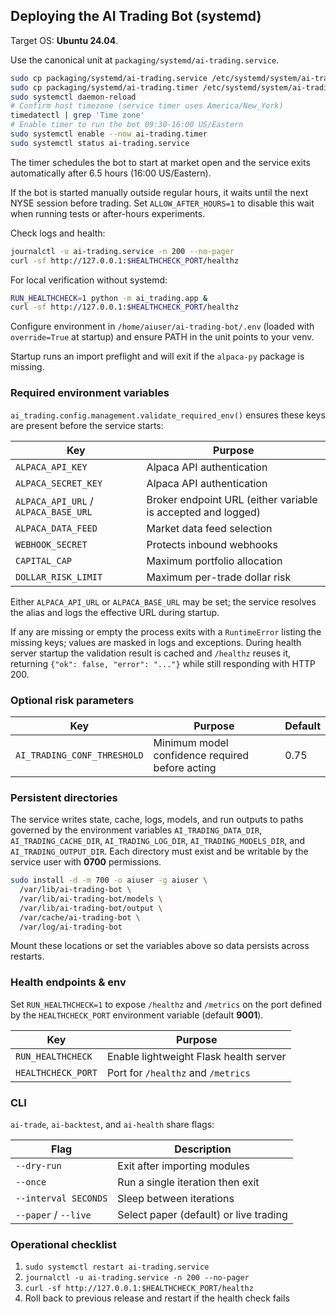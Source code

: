 ## Deploying the AI Trading Bot (systemd)

Target OS: **Ubuntu 24.04**.

Use the canonical unit at `packaging/systemd/ai-trading.service`.

```bash
sudo cp packaging/systemd/ai-trading.service /etc/systemd/system/ai-trading.service
sudo cp packaging/systemd/ai-trading.timer /etc/systemd/system/ai-trading.timer
sudo systemctl daemon-reload
# Confirm host timezone (service timer uses America/New_York)
timedatectl | grep 'Time zone'
# Enable timer to run the bot 09:30-16:00 US/Eastern
sudo systemctl enable --now ai-trading.timer
sudo systemctl status ai-trading.service
```

The timer schedules the bot to start at market open and the service exits automatically after 6.5 hours (16:00 US/Eastern).

If the bot is started manually outside regular hours, it waits until the next
NYSE session before trading. Set `ALLOW_AFTER_HOURS=1` to disable this wait
when running tests or after-hours experiments.

Check logs and health:

```bash
journalctl -u ai-trading.service -n 200 --no-pager
curl -sf http://127.0.0.1:$HEALTHCHECK_PORT/healthz
```

For local verification without systemd:

```bash
RUN_HEALTHCHECK=1 python -m ai_trading.app &
curl -sf http://127.0.0.1:$HEALTHCHECK_PORT/healthz
```

Configure environment in `/home/aiuser/ai-trading-bot/.env` (loaded with `override=True` at startup) and ensure PATH in the unit points to your venv.

Startup runs an import preflight and will exit if the `alpaca-py` package is missing.

### Required environment variables

`ai_trading.config.management.validate_required_env()` ensures these keys are
present before the service starts:

| Key | Purpose |
| --- | --- |
| `ALPACA_API_KEY` | Alpaca API authentication |
| `ALPACA_SECRET_KEY` | Alpaca API authentication |
| `ALPACA_API_URL` / `ALPACA_BASE_URL` | Broker endpoint URL (either variable is accepted and logged) |
| `ALPACA_DATA_FEED` | Market data feed selection |
| `WEBHOOK_SECRET` | Protects inbound webhooks |
| `CAPITAL_CAP` | Maximum portfolio allocation |
| `DOLLAR_RISK_LIMIT` | Maximum per-trade dollar risk |

Either `ALPACA_API_URL` or `ALPACA_BASE_URL` may be set; the service resolves the
alias and logs the effective URL during startup.

If any are missing or empty the process exits with a `RuntimeError` listing the
missing keys; values are masked in logs and exceptions. During health server
startup the validation result is cached and `/healthz` reuses it, returning
`{"ok": false, "error": "..."}` while still responding with HTTP 200.

### Optional risk parameters

| Key | Purpose | Default |
| --- | --- | --- |
| `AI_TRADING_CONF_THRESHOLD` | Minimum model confidence required before acting | 0.75 |

### Persistent directories

The service writes state, cache, logs, models, and run outputs to paths governed by the environment variables `AI_TRADING_DATA_DIR`, `AI_TRADING_CACHE_DIR`, `AI_TRADING_LOG_DIR`, `AI_TRADING_MODELS_DIR`, and `AI_TRADING_OUTPUT_DIR`.
Each directory must exist and be writable by the service user with **0700** permissions.

```bash
sudo install -d -m 700 -o aiuser -g aiuser \
  /var/lib/ai-trading-bot \
  /var/lib/ai-trading-bot/models \
  /var/lib/ai-trading-bot/output \
  /var/cache/ai-trading-bot \
  /var/log/ai-trading-bot
```

Mount these locations or set the variables above so data persists across restarts.

### Health endpoints & env

Set `RUN_HEALTHCHECK=1` to expose `/healthz` and `/metrics` on the port defined by the `HEALTHCHECK_PORT` environment variable (default **9001**).

| Key | Purpose |
| --- | --- |
| `RUN_HEALTHCHECK` | Enable lightweight Flask health server |
| `HEALTHCHECK_PORT` | Port for `/healthz` and `/metrics` |

### CLI

`ai-trade`, `ai-backtest`, and `ai-health` share flags:

| Flag | Description |
| ---- | ----------- |
| `--dry-run` | Exit after importing modules |
| `--once` | Run a single iteration then exit |
| `--interval SECONDS` | Sleep between iterations |
| `--paper` / `--live` | Select paper (default) or live trading |

### Operational checklist

1. `sudo systemctl restart ai-trading.service`
2. `journalctl -u ai-trading.service -n 200 --no-pager`
3. `curl -sf http://127.0.0.1:$HEALTHCHECK_PORT/healthz`
4. Roll back to previous release and restart if the health check fails
